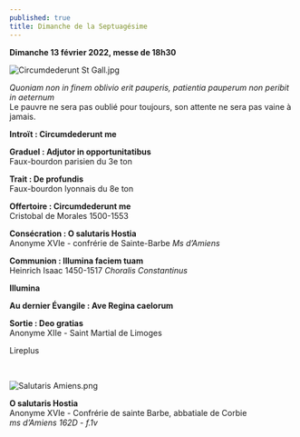 ```yaml
---
published: true
title: Dimanche de la Septuagésime
---
```

**Dimanche 13 février 2022, messe de 18h30**

![Circumdederunt St Gall.jpg]({{site.baseurl}}/images/Circumdederunt%20St%20Gall.jpg)

*Quoniam non in finem oblivio erit pauperis, patientia pauperum non peribit in aeternum*  
Le pauvre ne sera pas oublié pour toujours, son attente ne sera pas vaine à jamais.

**Introït : Circumdederunt me**  

**Graduel : Adjutor in opportunitatibus**  
Faux-bourdon parisien du 3e ton

**Trait : De profundis**  
Faux-bourdon lyonnais du 8e ton

**Offertoire : Circumdederunt me**  
Cristobal de Morales 1500-1553

**Consécration : O salutaris Hostia**  
Anonyme XVIe - confrérie de Sainte-Barbe *Ms d’Amiens*

**Communion : Illumina faciem tuam**  
Heinrich Isaac 1450-1517 *Choralis Constantinus*

**Illumina**

**Au dernier Évangile : Ave Regina caelorum**

**Sortie : Deo gratias**  
Anonyme XIIe - Saint Martial de Limoges

Lireplus

&nbsp;

![Salutaris Amiens.png]({{site.baseurl}}/images/Salutaris%20Amiens.png)

**O salutaris Hostia**  
Anonyme XVIe - Confrérie de sainte Barbe, abbatiale de Corbie  
*ms d’Amiens 162D - f.1v*
